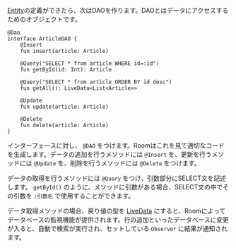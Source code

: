 [Entity](./entity.html)の定義ができたら、次はDAOを作ります。DAOとはデータにアクセスするためのオブジェクトです。

```
@Dao
interface ArticleDAO {
    @Insert
    fun insert(article: Article)

    @Query("SELECT * from article WHERE id=:id")
    fun getById(id: Int): Article

    @Query("SELECT * from article ORDER BY id desc")
    fun getAll(): LiveData<List<Article>>

    @Update
    fun update(article: Article)

    @Delete
    fun delete(article: Article)
}
```

インターフェースに対し、 `@DAO` をつけます。Roomはこれを見て適切なコードを生成します。データの追加を行うメソッドには `@Insert` を、更新を行うメソッドには `@Update` を、削除を行うメソッドには `@Delete` をつけます。

データの取得を行うメソッドには `@Query` をつけ、引数部分にSELECT文を記述します。 `getById()` のように、メソッドに引数がある場合、SELECT文の中でその引数を `:引数名` で使用することができます。

データ取得メソッドの場合、戻り値の型を [LiveData](https://tech.mokelab.com/android/jetpack/arch/livedata/index.html) にすると、Roomによってデータベースの監視機能が提供されます。行の追加といったデータベースに変更が入ると、自動で検索が実行され、セットしている `Observer` に結果が通知されます。



